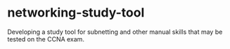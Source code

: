 # networking-study-tool
Developing a study tool for subnetting and other manual skills that may be tested on the CCNA exam.
